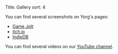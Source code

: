 Title: Gallery
sort: 4

You can find several screenshots on Yorg's pages:

* [Game Jolt](http://gamejolt.com/games/yorg/248156)
* [itch.io](http://ya2.itch.io/yorg)
* [IndieDB](http://www.indiedb.com/games/yorg/images)

You can find several videos on our [YouTube channel](http://www.youtube.com/user/ya2games).
